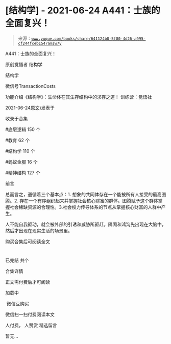 # [结构学] - 2021-06-24 A441：士族的全面复兴！

> 来源：[`www.yuque.com/books/share/641124b8-5f80-4d26-a995-cf244fceb154/amzw7y`](https://www.yuque.com/books/share/641124b8-5f80-4d26-a995-cf244fceb154/amzw7y)



A441：士族的全面复兴！ 

原创觉悟者 结构学 

结构学 

微信号TransactionCosts 

功能介绍《结构学》：生命体在其生存结构中的求存之道！ 训练营：觉悟社 

2021-06-24[原文](https://mp.weixin.qq.com/s?__biz=MzIzMDYwOTM0Mg==&mid=2247485889&idx=1&sn=471645e27827f7e022e91d5f71b65056&chksm=e8b19110dfc61806d3c5802396a2a46b1482e16021d034ff9b80e4c2ac2deb463a92ef7de171#rd))发表于 

收录于合集 

#底层逻辑 150 个 

#教育 62 个 

#结构学 110 个 

#蚂蚁金服 16 个 

#精神结构 127 个 

前言 

总而言之，遵循着三个基本点：1\. 想象的共同体存在一个能被所有人接受的最高图腾。2\. 存在一个有序组织起来并掌握社会核心财富的群体。图腾赋予这个群体掌握社会稀缺资源的合理性。3.社会权力传导体系的节点从掌握核心财富的人群中产生。 

人不能自我驱动，就会被外部的引诱和威胁所驱赶。隔阂和鸿沟先出现在大脑中，然后才出现在现实生活的场景里。 

购买合集后可阅读全文 

# 

已完结 共个 

合集详情 

正文需付费后才可阅读 

加载中 

 微信豆购买 

微信扫一扫付费阅读本文 

人付费， 人赞赏 <ne-h3 id="F1XKC" data-lake-id="F1XKC"><ne-heading-ext><ne-heading-anchor></ne-heading-anchor><ne-heading-fold></ne-heading-fold></ne-heading-ext><ne-heading-content>精选留言</ne-heading-content></ne-h3> 

暂无...